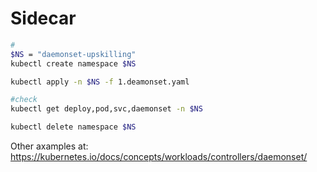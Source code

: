 # Sidecar
```bash
#
$NS = "daemonset-upskilling"
kubectl create namespace $NS

kubectl apply -n $NS -f 1.deamonset.yaml

#check
kubectl get deploy,pod,svc,daemonset -n $NS

```

```bash
kubectl delete namespace $NS
```

Other axamples at: https://kubernetes.io/docs/concepts/workloads/controllers/daemonset/